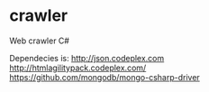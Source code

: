 crawler
=======

Web crawler C#

Dependecies is:
http://json.codeplex.com<br/>
http://htmlagilitypack.codeplex.com/<br/>
https://github.com/mongodb/mongo-csharp-driver

